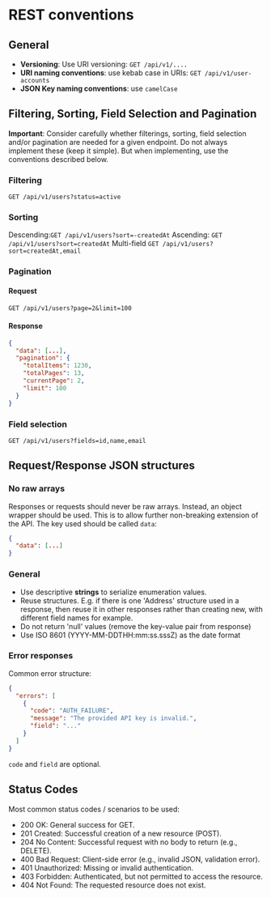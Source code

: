 # REST conventions

## General

- **Versioning**: Use URI versioning: `GET /api/v1/....`
- **URI naming conventions**: use kebab case in URIs: `GET /api/v1/user-accounts`
- **JSON Key naming conventions**: use `camelCase`

## Filtering, Sorting, Field Selection and Pagination

**Important**: Consider carefully whether filterings, sorting, field selection and/or pagination are needed for a given endpoint. Do not always implement these (keep it simple). But when implementing, use the conventions described below.

### Filtering

`GET /api/v1/users?status=active`

### Sorting

Descending:`GET /api/v1/users?sort=-createdAt`
Ascending: `GET /api/v1/users?sort=createdAt`
Multi-field `GET /api/v1/users?sort=createdAt,email`


### Pagination

#### Request

`GET /api/v1/users?page=2&limit=100`

#### Response

```json
{
  "data": [...],
  "pagination": {
    "totalItems": 1230,
    "totalPages": 13,
    "currentPage": 2,
    "limit": 100
  }
}
```

### Field selection

`GET /api/v1/users?fields=id,name,email`

## Request/Response JSON structures

### No raw arrays

Responses or requests should never be raw arrays. Instead, an object wrapper should be used. This is to allow further non-breaking extension of the API. The key used should be called `data`:

```json
{
  "data": [...]
}
```

### General

- Use descriptive **strings** to serialize enumeration values.
- Reuse structures. E.g. if there is one 'Address' structure used in a response, then reuse it in other responses rather than creating new, with different field names for example.
- Do not return 'null' values (remove the key-value pair from response)
- Use ISO 8601 (YYYY-MM-DDTHH:mm:ss.sssZ) as the date format


### Error responses

Common error structure:

```json
{
  "errors": [
    {
      "code": "AUTH_FAILURE",
      "message": "The provided API key is invalid.",
      "field": "..."
    }
  ]
}
```
`code` and `field` are optional.

## Status Codes

Most common status codes / scenarios to be used:

- 200 OK: General success for GET.
- 201 Created: Successful creation of a new resource (POST).
- 204 No Content: Successful request with no body to return (e.g., DELETE).
- 400 Bad Request: Client-side error (e.g., invalid JSON, validation error).
- 401 Unauthorized: Missing or invalid authentication.
- 403 Forbidden: Authenticated, but not permitted to access the resource.
- 404 Not Found: The requested resource does not exist.
